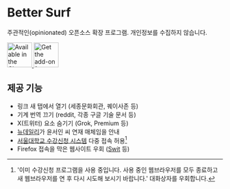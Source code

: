 # Better Surf

주관적인(opinionated) 오픈소스 확장 프로그램. 개인정보를 수집하지 않습니다.

<!-- https://developer.chrome.com/docs/webstore/branding -->
<a href="https://chromewebstore.google.com/detail/better-surf/jhpnholkflkpnadabmadfcfgnbekijjf">
	<img
		height="58"
		alt="Available in the Chrome Web Store"
		src="https://developer.chrome.com/static/docs/webstore/branding/image/UV4C4ybeBTsZt43U4xis.png"
	/>
</a>

<!-- https://extensionworkshop.com/documentation/publish/promoting-your-extension/ -->
<a href="https://addons.mozilla.org/ko/firefox/addon/better-surf/">
	<img
		height="58"
		alt="Get the add-on for Firefox"
		src="https://extensionworkshop.com/assets/img/documentation/publish/get-the-addon-178x60px.dad84b42.png"
	/>
</a>

## 제공 기능

- 링크 새 탭에서 열기 (세종문화회관, 퀘이사존 등)
- 기계 번역 끄기 (reddit, 각종 구글 기술 문서 등)
- X(트위터) 요소 숨기기 (Grok, Premium 등)
- [뉴데일리]가 윤서인 씨 연재 매체임을 안내
- [서울대학교 수강신청 시스템] 다중 접속 허용[^snu-sugang]
- Firefox 접속을 막은 웹사이트 우회 ([Swit] 등)

[Swit]: https://swit.io/
[뉴데일리]: https://newdaily.co.kr/
[서울대학교 수강신청 시스템]: https://sugang.snu.ac.kr/

[^snu-sugang]: '이미 수강신청 프로그램을 사용 중입니다. 사용 중인 웹브라우저를 모두 종료하고 새 웹브라우저를 연 후 다시 시도해 보시기 바랍니다.' 대화상자를 우회합니다.
